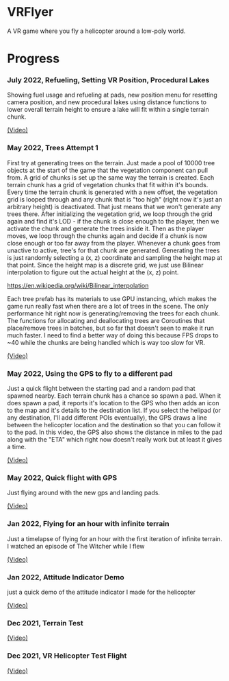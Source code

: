 # VRFlyer

A VR game where you fly a helicopter around a low-poly world.

# Progress

### July 2022, Refueling, Setting VR Position, Procedural Lakes

Showing fuel usage and refueling at pads, new position menu for resetting camera position, and new procedural lakes using distance functions to lower overall terrain height to ensure a lake will fit within a single terrain chunk.

[(Video)](https://www.youtube.com/watch?v=0Zpy7_TObtM)

### May 2022, Trees Attempt 1

First try at generating trees on the terrain. Just made a pool of 10000 tree objects at the start of the game that the vegetation component can pull from. A grid of chunks is set up the same way the terrain is created. Each terrain chunk has a grid of vegetation chunks that fit within it's bounds. Every time the terrain chunk is generated with a new offset, the vegetation grid is looped through and any chunk that is "too high" (right now it's just an arbitrary height) is deactivated. That just means that we won't generate any trees there. After initializing the vegetation grid, we loop through the grid again and find it's LOD - if the chunk is close enough to the player, then we activate the chunk and generate the trees inside it. Then as the player moves, we loop through the chunks again and decide if a chunk is now close enough or too far away from the player. Whenever a chunk goes from unactive to active, tree's for that chunk are generated. Generating the trees is just randomly selecting a (x, z) coordinate and sampling the height map at that point. Since the height map is a discrete grid, we just use Bilinear interpolation to figure out the actual height at the (x, z) point.

https://en.wikipedia.org/wiki/Bilinear_interpolation

Each tree prefab has its materials to use GPU instancing, which makes the game run really fast when there are a lot of trees in the scene. The only performance hit right now is generating/removing the trees for each chunk. The functions for allocating and deallocating trees are Coroutines that place/remove trees in batches, but so far that doesn't seen to make it run much faster. I need to find a better way of doing this because FPS drops to ~40 while the chunks are being handled which is way too slow for VR.

[(Video)](https://www.youtube.com/watch?v=NRWPsG2M1z0)

### May 2022, Using the GPS to fly to a different pad

Just a quick flight between the starting pad and a random pad that spawned nearby. Each terrain chunk has a chance so spawn a pad. When it does spawn a pad, it reports it's location to the GPS who then adds an icon to the map and it's details to the destination list. If you select the helipad (or any destination, I'll add different POIs eventually), the GPS draws a line between the helicopter location and the destination so that you can follow it to the pad. In this video, the GPS also shows the distance in miles to the pad along with the "ETA" which right now doesn't really work but at least it gives a time.

[(Video)](https://www.youtube.com/watch?v=3OFLG2NmkWk)

### May 2022, Quick flight with GPS

Just flying around with the new gps and landing pads.

[(Video)](https://www.youtube.com/watch?v=3m1aTgvAZ5w)

### Jan 2022, Flying for an hour with infinite terrain

Just a timelapse of flying for an hour with the first iteration of infinite terrain. I watched an episode of The Witcher while I flew

[(Video)](https://www.youtube.com/watch?v=902SQoiaaV4)

### Jan 2022, Attitude Indicator Demo

just a quick demo of the attitude indicator I made for the helicopter

[(Video)](https://www.youtube.com/watch?v=pY0isyZu_jk)

### Dec 2021, Terrain Test

[(Video)](https://www.youtube.com/watch?v=pWh-TwPLZEQ)

### Dec 2021, VR Helicopter Test Flight

[(Video)](https://www.youtube.com/watch?v=YySf_Qwh5A4)